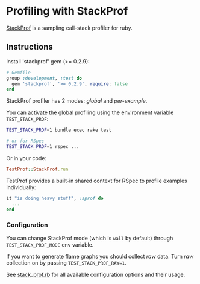 # Profiling with StackProf

[StackProf](https://github.com/tmm1/stackprof) is a sampling call-stack profiler for ruby.

## Instructions

Install 'stackprof' gem (>= 0.2.9):

```ruby
# Gemfile
group :development, :test do
  gem 'stackprof', '>= 0.2.9', require: false
end
```

StackProf profiler has 2 modes: _global_ and _per-example_.

You can activate the global profiling using the environment variable `TEST_STACK_PROF`:

```sh
TEST_STACK_PROF=1 bundle exec rake test

# or for RSpec
TEST_STACK_PROF=1 rspec ...
```

Or in your code:

```ruby
TestProf::StackProf.run
```

TestProf provides a built-in shared context for RSpec to profile examples individually:

```ruby
it "is doing heavy stuff", :sprof do
  ...
end
```

### Configuration

You can change StackProf mode (which is `wall` by default) through `TEST_STACK_PROF_MODE` env variable.

If you want to generate flame graphs you should collect _raw_ data. Turn _raw_ collection on by passing `TEST_STACK_PROF_RAW=1`.

See [stack_prof.rb](https://github.com/palkan/test-prof/tree/master/lib/test_prof/stack_prof.rb) for all available configuration options and their usage.
